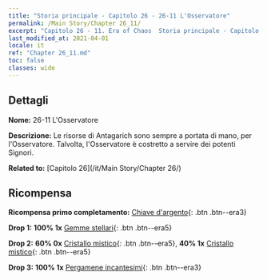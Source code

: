 ```yaml
---
title: "Storia principale - Capitolo 26 - 26-11 L'Osservatore"
permalink: /Main Story/Chapter 26_11/
excerpt: "Capitolo 26 - 11. Era of Chaos  Storia principale - Capitolo 26_11. 26-11 L'Osservatore"
last_modified_at: 2021-04-01
locale: it
ref: "Chapter 26_11.md"
toc: false
classes: wide
---
```


## Dettagli

 **Nome:** 26-11 L'Osservatore

 **Descrizione:** Le risorse di Antagarich sono sempre a portata di mano, per l'Osservatore. Talvolta, l'Osservatore è costretto a servire dei potenti Signori.

 **Related to:** [Capitolo 26](/it/Main Story/Chapter 26/)

## Ricompensa

 **Ricompensa primo completamento:** [Chiave d'argento](/it/Items/con_693/){: .btn .btn--era3}

 **Drop 1:** **100% 1x** [Gemme stellari](/it/Items/mat_93/){: .btn .btn--era5}

 **Drop 2:** **60% 0x** [Cristallo mistico](/it/Items/mat_87/){: .btn .btn--era5}, **40% 1x** [Cristallo mistico](/it/Items/mat_87/){: .btn .btn--era5}

 **Drop 3:** **100% 1x** [Pergamene incantesimi](/it/Items/con_694/){: .btn .btn--era3}

